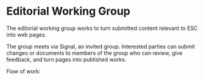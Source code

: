 # Editorial Working Group 

The editorial working group works to turn submitted content relevant to ESC into web pages. 

The group meets via Signal, an invited group. Interested parties can submit changes or documents to members of the group who can review, give feedback, and turn pages into published works. 

Flow of work: 
